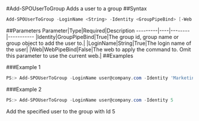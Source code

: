 #Add-SPOUserToGroup
Adds a user to a group
##Syntax
```powershell
Add-SPOUserToGroup -LoginName <String> -Identity <GroupPipeBind> [-Web <WebPipeBind>]
```


##Parameters
Parameter|Type|Required|Description
---------|----|--------|-----------
|Identity|GroupPipeBind|True|The group id, group name or group object to add the user to.|
|LoginName|String|True|The login name of the user|
|Web|WebPipeBind|False|The web to apply the command to. Omit this parameter to use the current web.|
##Examples

###Example 1
```powershell
PS:> Add-SPOUserToGroup -LoginName user@company.com -Identity 'Marketing Site Members'
```


###Example 2
```powershell
PS:> Add-SPOUserToGroup -LoginName user@company.com -Identity 5
```
Add the specified user to the group with Id 5
